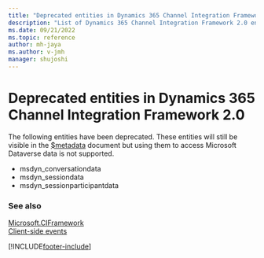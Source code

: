 ```yaml
---
title: "Deprecated entities in Dynamics 365 Channel Integration Framework 2.0 | Microsoft Docs"
description: "List of Dynamics 365 Channel Integration Framework 2.0 entities that have been deprecated."
ms.date: 09/21/2022
ms.topic: reference
author: mh-jaya
ms.author: v-jmh
manager: shujoshi
---
```

# Deprecated entities in Dynamics 365 Channel Integration Framework 2.0

The following entities have been deprecated. These entities will still be visible in the [$metadata](/power-apps/developer/data-platform/webapi/web-api-service-documents#csdl-metadata-document) document but using them to access Microsoft Dataverse data is not supported.

- msdyn_conversationdata
- msdyn_sessiondata
- msdyn_sessionparticipantdata

### See also

[Microsoft.CIFramework](../microsoft-ciframework-v2.md)  
[Client-side events](../client-side-events.md)  

[!INCLUDE[footer-include](../../../../includes/footer-banner.md)]
